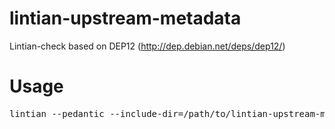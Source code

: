 lintian-upstream-metadata
=========================
 
 
 Lintian-check based on DEP12 (http://dep.debian.net/deps/dep12/)
 
 
 
Usage
=====
 
 
<pre>
lintian --pedantic --include-dir=/path/to/lintian-upstream-metadata changesfile
</pre>
